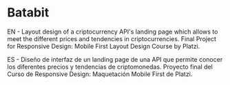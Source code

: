 # Batabit

EN - Layout design of a criptocurrency API's landing page which allows to meet the different prices and tendencies in criptocurrencies. Final Project for Responsive Design: Mobile First Layout Design Course by Platzi.

ES - Diseño de interfaz de un landing page de una API que permite conocer los diferentes precios y tendencias de criptomonedas. Proyecto final del Curso de Responsive Design: Maquetación Mobile First de Platzi.
